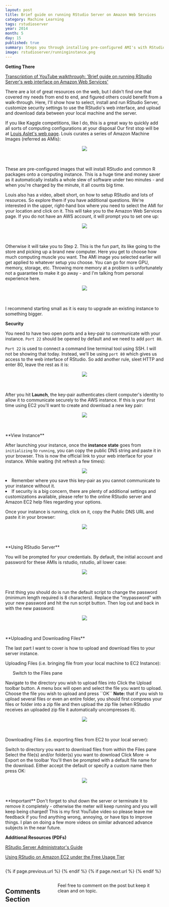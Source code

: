 ```yaml
---
layout: post
title: Brief guide on running RStudio Server on Amazon Web Services
category: Machine Learning
tags: rstudioserver
year: 2014
month: 5
day: 15
published: true
summary: Steps you through installing pre-configured AMI's with RStudio Server on AWS EC2, interacting with the web interface, and uploading and downloading files to/from the instance.
image: rstudioserver/runninginstance.png
---
```


**Getting There**

<a href="https://www.youtube.com/watch?v=NQu3ugUkYTk&list=UUq4pm1i_VZqxKVVOz5qRBIA" target="_blank">Transcription of YouTube walkthrough: 'Brief guide on running RStudio Server's web interface on Amazon Web Services'</a>

There are a lot of great resources on the web, but I didn't find one that covered my needs from end to end, and figured others could benefit from a walk-through.  Here, I'll show how to select, install and run RStudio Server, customize security settings to use the RStudio's web interface, and upload and download data between your local machine and the server.

If you like Kaggle competitions, like I do, this is a great way to quickly add all sorts of computing configurations at your disposal
Our first stop will be at <a href="http://www.louisaslett.com/RStudio_AMI/" target="_blank">Louis Aslet's web page</a>. Louis curates a series of Amazon Machine Images (referred as AMIs):

<p align="center"><img src='../img/posts/rstudioserver/amilist.png'></p>
<BR><BR>
These are pre-configured images that will install RStudio and common R packages onto a computing instance. This is a huge time and money saver as it automatically installs a whole slew of software under two minutes - and when you're charged by the minute, it all counts big time.    

Louis also has a video, albeit short, on how to setup RStudio and lots of resources. So explore them if you have additional questions. 
We're interested in the upper, right-hand box where you need to select the AMI for your location and click on it. This will take you to the Amazon Web Services page. If you do not have an AWS account, it will prompt you to set one up:

<p align="center"><img src='../img/posts/rstudioserver/amzlogin.png'></p> 
<BR><BR>
Otherwise it will take you to  Step 2. This is the fun part, its like going to the store and picking up a brand new computer. Here you get to choose how much computing muscle you want. The AMI image you selected earlier will get applied to whatever setup you choose. You can go for more GPU, memory, storage, etc. Throwing more memory at a problem is unfortunately not a guarantee to make it go away - and I'm talking from personal experience here.

<p align="center"><img src='../img/posts/rstudioserver/instance.png'></p> 
<BR><BR>
I recommend starting small as it is easy to upgrade an existing instance to something bigger.

**Security**

You need to have two open ports and a key-pair to communicate with your instance. 
``Port 22`` should be opened by default and we need to add ``port 80``.

``Port 22`` is used to connect a command line terminal tool using SSH. I will not be showing that today. Instead, we'll be using ``port 80`` which gives us access to the web interface of RStudio. So add another rule, sleet HTTP and enter 80, leave the rest as it is:

<p align="center"><img src='../img/posts/rstudioserver/security.png'/></p> 
<BR><BR>
After you hit <B>Launch</B>, the key-pair authenticates client computer's identity to allow it to communicate securely to the AWS instance. If this is your first time using EC2 you'll want to create and download a new key pair:

<p align="center"><img src='../img/posts/rstudioserver/key.png'/></p> 
<BR><BR>
**View Instance**

After launching your instance, once the <B>instance state</B> goes from ``initializing`` to ``running``, you can copy the public DNS string and paste it in your browser. This is now the official link to your web interface for your instance. While waiting (hit refresh a few times):

<p align="center"><img src='../img/posts/rstudioserver/runninginstance.png'/></p>

<li>Remember where you save this key-pair as you cannot communicate to your instance without it.</li>
<li>If security is a big concern, there are plenty of additional settings and customizations available, please refer to the online RStudio server and Amazon EC2 help files regarding your options.</li>

Once your instance is running, click on it, copy the Public DNS URL and paste it in your browser:

<p align="center"><img src='../img/posts/rstudioserver/url.png'/></p>
<BR><BR>
**Using RStudio Server**

You will be prompted for your credentials. By default, the initial account and password for these AMIs is rstudio, rstudio, all lower case:

<p align="center"><img src='../img/posts/rstudioserver/rstudiologin.png'/></p>
<BR><BR>
First thing you should do is run the default script to change the password (minimum length required is 8 characters).  Replace the "mypassword" with your new password and hit the run script button. Then log out and back in with the new password:

<p align="center"><img src='../img/posts/rstudioserver/changepassword.png'/></p>
<BR><BR>
**Uploading and Downloading Files**

The last part I want to cover is how to upload and download files to your server instance.

Uploading Files (i.e. bringing file from your local machine to EC2 Instance):

<ul>Switch to the Files pane</ul>
Navigate to the directory you wish to upload files into
Click the Upload toolbar button. A menu box will open and select the file you want to upload.
Choose the file you wish to upload and press ``OK``
<B>Note:</B> that if you wish to upload several files or even an entire folder, you should first compress your files or folder into a zip file and then upload the zip file (when RStudio receives an uploaded zip file it automatically uncompresses it).

<p align="center"><img src='../img/posts/rstudioserver/upload.png'/></p>
<BR><BR>
Downloading Files (i.e. exporting files from EC2 to your local server):

Switch to directory you want to download files from within the Files pane
Select the file(s) and/or folder(s) you want to download
Click More -> Export on the toolbar
You'll then be prompted with a default file name for the download. Either accept the default or specify a custom name then press OK:

<p align="center"><img src='../img/posts/rstudioserver/download.png'/></p>
<BR><BR>
**Important**
Don't forget to shut down the server or terminate it to remove it completely - otherwise the meter will keep running and you will keep being charged!
This is my first YouTube video so please leave me feedback if you find anything wrong, annoying, or have tips to improve things. I plan on doing a few more videos on similar advanced advance subjects in the near future.

**Additional Resources (PDFs)**

<a href="https://s3.amazonaws.com/rstudio-server/rstudio-server-pro-0.98.501-admin-guide.pdf" target="_blank">RStudio Server Administrator's Guide</a>

<a href="http://www-personal.umich.edu/~agong/docs/Using%20RStudio%20on%20Amazon%20EC2%20under%20the%20Free%20Usage%20Tier.pdf" target="_blank">Using RStudio on Amazon EC2 under the Free Usage Tier</a>


<div class="row">   
    <div class="span9 column">
            <p class="pull-right">{% if page.previous.url %} <a href="{{page.previous.url}}" title="Previous Post: {{page.previous.title}}"><i class="icon-chevron-left"></i></a>   {% endif %}   {% if page.next.url %}    <a href="{{page.next.url}}" title="Next Post: {{page.next.title}}"><i class="icon-chevron-right"></i></a>   {% endif %} </p>  
    </div>
</div>

<div class="row">   
    <div class="span9 columns">    
        <h2>Comments Section</h2>
        <p>Feel free to comment on the post but keep it clean and on topic.</p> 
        <div id="disqus_thread"></div>
        <script type="text/javascript">
            /* * * CONFIGURATION VARIABLES: EDIT BEFORE PASTING INTO YOUR WEBPAGE * * */
            var disqus_shortname = 'amunategui'; // required: replace example with your forum shortname
            var disqus_identifier = '{{ page.url }}';
            var disqus_url = 'http://amunategui.github.com{{ page.url }}';
            
            /* * * DON'T EDIT BELOW THIS LINE * * */
            (function() {
                var dsq = document.createElement('script'); dsq.type = 'text/javascript'; dsq.async = true;
                dsq.src = 'http://' + disqus_shortname + '.disqus.com/embed.js';
                (document.getElementsByTagName('head')[0] || document.getElementsByTagName('body')[0]).appendChild(dsq);
            })();
        </script>
        <noscript>Please enable JavaScript to view the <a href="http://disqus.com/?ref_noscript">comments powered by Disqus.</a></noscript>
        <a href="http://disqus.com" class="dsq-brlink">blog comments powered by <span class="logo-disqus">Disqus</span></a>
    </div>
</div>


